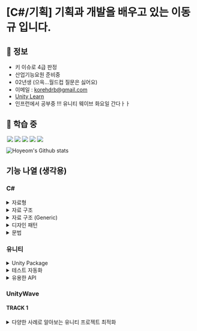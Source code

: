 [C#/기획] 기획과 개발을 배우고 있는 이동규 입니다.
========================================


🔎 정보
------

- 키 이슈로 4급 판정
- 산업기능요원 준비중
- 02년생 (으윽...월드컵 질문은 싫어요)
- 이메일 : [korehdrb@gmail.com](korehdrb@gmail.com)
- [Unity Learn](https://learn.unity.com/u/6016cfc7edbc2a08db00c5b0?tab=profile)
- 인프런에서 공부중 !!! 유니티 웨이브 화요일  간다ㅏㅏ

🐎 학습 중
---------

<img src = "https://img.shields.io/badge/-C%23%20-black?style=flat&logo=C%20Sharp" style="height : auto; margin-left : 2px; margin-right : 2px;"/><img src="https://img.shields.io/badge/Unity%20-%23000000.svg?&style=flat&logo=unity&logoColor=white" style="height : auto; margin-left : 2px; margin-right : 2px;"/><img src="https://img.shields.io/badge/-UniRx-black?style=flat&logo=unity" style="height : auto; margin-left : 2px; margin-right : 2px;"/><img src="https://img.shields.io/badge/-DOTween-black?style=flat&logo=unity" style="height : auto; margin-left : 2px; margin-right : 2px;"/><img src="https://img.shields.io/badge/-게임 기획-black?style=flat&" style="height : auto; margin-left : 2px; margin-right : 2px;"/>

![Hoyeom's Github stats](https://github-readme-stats.vercel.app/api?username=Hoyeom&show_icons=true&theme=radical)

## 기능 나열 (생각용)

### C#

<details>
<summary>자료형</summary>

|   자료형    |              최소값              |              최대값              |   크기   | 부호  |
|:--------:|:-----------------------------:|:-----------------------------:|:------:|:---:|
|  object  | Base type of all other types. | Base type of all other types. |        |  △  |
|   byte   |               0               |              255              |  8bit  |  X  |
|  sbyte   |             -128              |              127              |  8bit  |  O  |
|  short   |            -32,768            |            32,767             | 16bit  |  O  |
|  ushort  |               0               |            65,535             | 16bit  |  X  |
|   int    |        -2,147,483,648         |         2,147,483,647         | 32bit  |  O  |
|   uint   |               0               |         4,294,967,295         | 32bit  |  X  |
|   long   |  -9,223,372,036,854,775,808   |   9,223,372,036,854,775,807   | 64bit  |  O  |
|  ulong   |               0               |  18,446,744,073,709,551,615   | 64bit  |  X  |
|  float   |         -3.402823e38          |          3.402823e38          | 32bit  |  O  |
|  double  |     -1.79769313486232e308     |     1.79769313486232e308      | 64bit  |  O  |
| decimal  |     (+ or -)1.0 x 10e-28      |          7.9 x 10e28          | 128bit |  O  |
|   bool   |             False             |             True              |  8bit  |  X  |
|   char   |      Any valid character      |      Any valid character      | 16bit  |  X  |
|  string  |                               |                               |        |  X  |
| DateTime |       0:00:00am 1/1/01        |     11:59:59pm 12/31/9999     |        |  X  |

</details>

<details>
<summary>자료 구조</summary>

| 자료 구조  |               설명                |
|:------:|:-------------------------------:|
|   배열   |           크기가 정적인 배열            |
| 동적 배열  |         중간 삽입 삭제가 힘든 배열         |
| 연결 리스트 | 중간 삽입 삭제가 쉽지만 특정 값에 바로 접근 하기 힘듦 |

</details>

<details>
<summary>자료 구조 (Generic)</summary>

|           클래스           |                                 설명                                 |
|:-----------------------:|:------------------------------------------------------------------:|
| Dictionary<TKey,TValue> |                    키에 따라 구성된 키/값 쌍의 컬렉션을 나타냅니다.                    |
|         List<T>         | 인덱스로 액세스할 수 있는 개체 목록을 나타냅니다. 목록의 검색, 정렬 및 수정에 사용할 수 있는 메서드를 제공합니다. |
|        Queue<T>         |                   FIFO(선입선출) 방식의 개체 컬렉션을 나타냅니다.                    |
| SortedList<TKey,TValue> |       연관된 IComparer<T> 구현을 기반으로 키에 따라 정렬된 키/값 쌍의 컬렉션을 나타냅니다.       |
|        Stack<T>         |                  	 LIFO(후입선출) 방식의 개체 컬렉션을 나타냅니다.                   |

</details>

<details>
<summary>디자인 패턴</summary>

* 생성 패턴
  * 팩토리 메서드 패턴
  * 추상 팩토리 패턴
  * 싱글톤 패턴
  * 빌더 패턴
  * 프로토타입 패턴
* 구조 패턴
  * 어댑터 패턴
  * 브릿지 패턴
  * 컴포지트 패턴
  * 데코레이터 패턴
  * 퍼사드 패턴
  * 플라이웨이트 패턴
  * 프록시 패턴
* 행동 패턴
  * 책임 연쇄 패턴
  * 커맨드 패턴
  * 인터프리터 패턴
  * 이터레이터 패턴
  * 미디에이터 패턴
  * 메멘토 패턴
  * 옵저버 패턴
  * 스테이트 패턴
  * 스트래티지 패턴
  * 템플릿메서드 패턴
  * 비지터 패턴
  
</details>

<details>
<summary>문법</summary>

* Generic 제네릭
  * class ClassName<T> where T : struct
  * class ClassName<T> where T : class
  * class ClassName<T> where T : new()
  * class ClassName<T> where T : ClassName
  * void FuncName<T>(T value)

* Virtual Class 가상 클래스
  * Interface
  * abstract

* Property 프로퍼티
  * (접근 제한자) (프로퍼티 명) { get; set; }
  * (접근 제한자) (프로퍼티 명) { get => (변수 명) set => (변수 명) = value }
  * 
* Delegate 대리자
  * delegate
  * Action (미리 선언 되어 있는 delegate void)
  * Func (미리 선언 되어 있는 delegate T)
  
* Event 이벤트
  * event (delegate) (이벤트 명)
  * event Action (이벤트 명)
  
* Lambda 람다
  * Equal((a,b) => a == b)

* Exception 예외 처리
  * try
  * catch(Exception e)
  * finally
  * throw new Exception()

* Reflection 리플렉션
  * GetType()
  * type.GetFields(BindingFlags)
  * Attribute
    * [Attribute]
    * class ClassName : Attribute
  * field.GetCustomAttributes()

* Nullable
  * (자료형)? (변수명)
  * (변수명).Value
  * int temp = (변수명) ?? 0;

</details>

### 유니티

<details>
<summary>Unity Package</summary>

* TextMeshPro
* Cinemachine
* Universal RP
* Shader Graph
* Visual Effect Graph
* Timeline
* ProBuilder
* Polybrush

</details>

<details>
<summary>테스트 자동화</summary>

* TestRunner
* ML-Agent

</details>

<details>
<summary>유용한 API</summary>

* [UniRx](https://github.com/neuecc/UniRx)
* [DOTween](http://dotween.demigiant.com/index.php)

</details>

### UnityWave

#### TRACK 1

<details>
<summary> 다양한 사례로 알아보는 유니티 프로젝트 최적화 </summary>

* CPU 비용 최적화
  * UGUI.Rendering.UpdateBatches() 문제 사례
    * 원인
      * Button의 좌표가 변경되면 모든 UI를 재배치 하기 떄문에 낭비되는 비용 발생
    * 해결 방법
      * 동적인 UI 요소는 Canvas를 따로 분리
  * GC Allocation 의한 히칭 문제 사례
    * 원인
      * child.name 참조시 GC.Alloc에 의한 메모리 할당 발생
    * 해결     
      * Player -> Incremental GC 활성화
    * Project Auditor를 통해 원인 찾기
* GPU 비용 최적화
  * 의도하지 않은 전체화면 렌더링 비용 문제 사례
    * Xcode Frame Debugger 에서 프로파일링
    * 원인
      * 원본 이미지의 사이즈가 실제 이미지보다 매우 큰 상황
    * 해결방법
      * 실제 사용 이미지 크기에 맞춰 사이즈를 줄임
* 메모리 & 에셋 비용 최적화
  * 에셋번들에서 파일에 중복해서 들어는 문제 사례
    * Memory Profiler에서 메모리 Capture하는 방법
      * Profiler 에서 Memory 탭 클릭한 상태에서 Open Memory Profiler 출력
    * 원인
      * 여러 개의 에셋번들이 에셋번들에 속하지 않은 에셋을 참조
    * 해결
      * 에셋 번들이 중복으로 참조하는 에셋을 미리 에셋번들로 만듬
  * GC Allocation에 의한 메모리 단편화 사례
    * 원인
      * 다양한 사이즈의 GC Alloc 할당/해제가 일어나면서 Managed Heap 공간에 할당할 수 없는 영역이 늘어남
    * 해결
      * Project Auditor를 통해 GC Alloc에 일어나는 위치를 찾아 코드를 수정하여 해결
* 정리
  * CPU
    * Unity Profiler를 통해 프레임 안에서 비용이 큰 원인 찾아서 제거
    * 정적 분석 도구 Project Auditor를 통해 확인된 코드를 점검하고 비용이 발생할 수 있는 부분 제거.
  * GPU
    * Native Profiler를 통해 전체화면으로 렌더링할 필요가 없는 오브젝트들을 찾고 사이즈를 조정하여 Fragment 렌더링 비용 줄임
  * 메모리 & 에셋
    * Memory Profiler를 통해 메모리 비용 점검 단편화 영역 커지지 않도록 원인을 찾아서 제거
    * 에셋 종속성에 따라 여러 개의 에셋 번들에 중복해서 포함되는 에셋을 점검하고 문제가 확인되면 수정
</details>

<!--
<details>
<summary> Gigaya 심층 분석: 몰입감 넘치는 월드 제작하기 </summary>



</details>

<details>
<summary> 승리의 여신: 니케 - 스파인 캐릭터 헤어&신체 물리 구현 </summary>



</details>

<details>
<summary> 블록체인 기술을 활용한 게임들과 NFT 적용 트렌드 </summary>



</details>

<details>
<summary> 유니티 데모 팀의 최신 플래그십 시네마틱 데모 “에너미즈(Enemies)” 제작 스토리 </summary>

</details>

-->